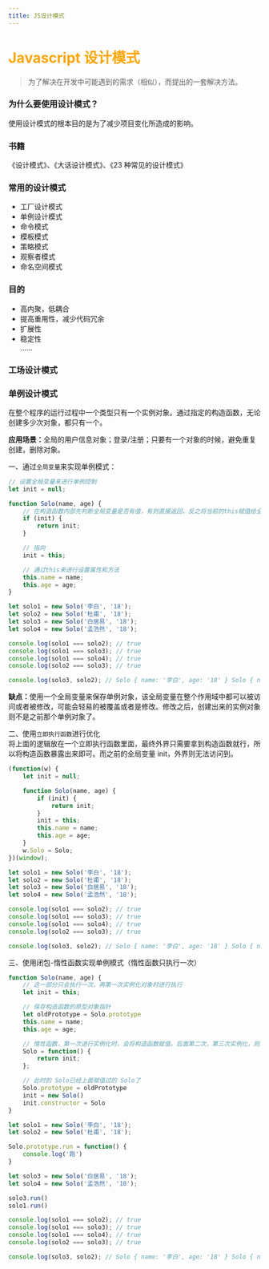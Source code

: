 ```yaml
---
title: JS设计模式
---
```


# <font color="#FBA500">Javascript 设计模式 </font>

> 为了解决在开发中可能遇到的需求（相似），而提出的一套解决方法。

### 为什么要使用设计模式？

使用设计模式的根本目的是为了减少项目变化所造成的影响。

### 书籍

《设计模式》、《大话设计模式》、《23 种常见的设计模式》

### 常用的设计模式

-   工厂设计模式
-   单例设计模式
-   命令模式
-   模板模式
-   策略模式
-   观察者模式
-   命名空间模式

### 目的

-   高内聚，低耦合
-   提高重用性，减少代码冗余
-   扩展性
-   稳定性  
    ......

### 工场设计模式

### 单例设计模式

在整个程序的运行过程中一个类型只有一个实例对象。通过指定的构造函数，无论创建多少次对象，都只有一个。

<strong>应用场景：</strong>全局的用户信息对象；登录/注册；只要有一个对象的时候，避免重复创建，删除对象。

一、通过`全局变量`来实现单例模式：

```js
// 设置全局变量来进行单例控制
let init = null;

function Solo(name, age) {
    // 在构造函数内部先判断全局变量是否有值，有则直接返回，反之将当前的this赋值给全局变量
    if (init) {
        return init;
    }

    // 指向
    init = this;

    // 通过this来进行设置属性和方法
    this.name = name;
    this.age = age;
}

let solo1 = new Solo('李白', '18');
let solo2 = new Solo('杜甫', '18');
let solo3 = new Solo('白居易', '18');
let solo4 = new Solo('孟浩然', '18');

console.log(solo1 === solo2); // true
console.log(solo1 === solo3); // true
console.log(solo1 === solo4); // true
console.log(solo2 === solo3); // true

console.log(solo3, solo2); // Solo { name: '李白', age: '18' } Solo { name: '李白', age: '18' }
```

<strong>缺点：</strong>使用一个全局变量来保存单例对象，该全局变量在整个作用域中都可以被访问或者被修改，可能会轻易的被覆盖或者是修改。修改之后，创建出来的实例对象则不是之前那个单例对象了。

二、使用`立即执行函数`进行优化  
将上面的逻辑放在一个立即执行函数里面，最终外界只需要拿到构造函数就行，所以将构造函数暴露出来即可。而之前的全局变量 init，外界则无法访问到。

```js
(function(w) {
    let init = null;

    function Solo(name, age) {
        if (init) {
            return init;
        }
        init = this;
        this.name = name;
        this.age = age;
    }
    w.Solo = Solo;
})(window);

let solo1 = new Solo('李白', '18');
let solo2 = new Solo('杜甫', '18');
let solo3 = new Solo('白居易', '18');
let solo4 = new Solo('孟浩然', '18');

console.log(solo1 === solo2); // true
console.log(solo1 === solo3); // true
console.log(solo1 === solo4); // true
console.log(solo2 === solo3); // true

console.log(solo3, solo2); // Solo { name: '李白', age: '18' } Solo { name: '李白', age: '18' }
```  

三、使用闭包-惰性函数实现单例模式（惰性函数只执行一次）    



```js
function Solo(name, age) {
    // 这一部分只会执行一次，再第一次实例化对象时进行执行
    let init = this;

    // 保存构造函数的原型对象指针
    let oldPrototype = Solo.prototype
    this.name = name;
    this.age = age;

    // 惰性函数，第一次进行实例化时，会将构造函数赋值，后面第二次，第三次实例化，则会直接跳到 return init的部分，因为此时的Solo已经是个返回init的函数了，则会默认执行此部分
    Solo = function() {
        return init;
    };

    // 此时的 Solo已经上面赋值过的 Solo了
    Solo.prototype = oldPrototype  
    init = new Solo()  
    init.constructor = Solo
}

let solo1 = new Solo('李白', '18');
let solo2 = new Solo('杜甫', '18');

Solo.prototype.run = function() {
    console.log('跑')
}

let solo3 = new Solo('白居易', '18');
let solo4 = new Solo('孟浩然', '18');  

solo3.run()
solo1.run()

console.log(solo1 === solo2); // true
console.log(solo1 === solo3); // true
console.log(solo1 === solo4); // true
console.log(solo2 === solo3); // true

console.log(solo3, solo2); // Solo { name: '李白', age: '18' } Solo { name: '李白', age: '18' }
```

